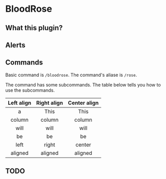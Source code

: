 # BloodRose

## What this plugin?

## Alerts


## Commands

Basic command is `/bloodrose`.
The command's aliase is `/rose`.

The command has some subcommands.
The table below tells you how to use the subcommands.

| Left align | Right align | Center align |
|:----------:|:-----------:|:------------:|
|a|        This |     This     |
| column     |      column |    column    |
| will       |        will |     will     |
| be         |          be |      be      |
| left       |       right |    center    |
| aligned    |     aligned |   aligned    |

## TODO
